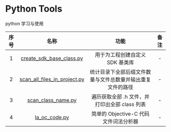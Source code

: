 # Python Tools

python 学习与使用

| 序号 | 名称 | 功能 | 备注 |
|:--------:|:--------:|:--------:|:--------:|
| 1 | [create_sdk_base_class.py](/create_sdk_base_class) | 用于为工程创建自定义 SDK 基类库 | - |
| 2 | [scan_all_files_in_project.py](/scan_all_files_in_project) | 统计目录下全部后缀文件数量与文件总数量并输出重复文件的路径 | - |
| 3 | [scan_class_name.py](/scan_class_name) | 遍历获取全部 .h 文件，并打印出全部 class 列表 | - |
| 4 | [la_oc_code.py](/la_oc_code) | 简单的 Objective-C 代码文件词法分析器 | - |